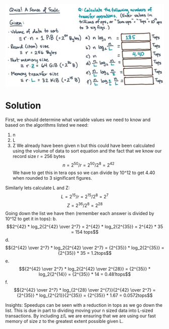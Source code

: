 ![](Pasted%20image%2020240825115247.png)
# Solution
First, we should determine what variable values we need to know and based on the algorithms listed we need:
1. n
2. L
3. Z
We already have been given n but this could have been calculated using the volume of data to sort equation and the fact that we know our record size r = 256 bytes $$n = 2^ {50} / r = 2 ^{50} / 2^ 8 = 2^{42}$$
We have to get this in tera ops so we can divide by 10^12 to get 4.40 when rounded to 3 significant figures.

Similarly lets calculate L and Z: $$L = 2^{15} / r = 2^{15}/2^8 = 2^7$$
$$Z = 2^{36} / 2^8 = 2^{28}$$
Going down the list we have then (remember each answer is divided by 10^12 to get it in tops):
b. $$2^{42} * log_2{2^{42} \over 2^7} = 2^{42} * log_2{2^{35}} = 2^{42} * 35 = 154 tops$$
d. $${2^{42} \over 2^7} * log_2{2^{42} \over 2^7} = {2^{35}} * log_2{2^{35}} = {2^{35}} * 35 = 1.2tops$$
e. $${2^{42} \over 2^7} * log_2{2^{42} \over 2^{28}} = {2^{35}} * log_2{2^{14}} = {2^{35}} * 14 = 0.481tops$$
f. $${2^{42} \over 2^7} * log_{2^{28} \over 2^{7}}{2^{42} \over 2^7} = {2^{35}} * log_{2^{21}}{2^{35}} = {2^{35}} * 1.67 = 0.0572tops$$


Insights:
Speedups can be seen with a reduction in tops as we go down the list. This is due in part to dividing moving your n sized data into L-sized transactions. By including z/L we are ensuring that we are using our fast memory of size z to the greatest extent possible given L.